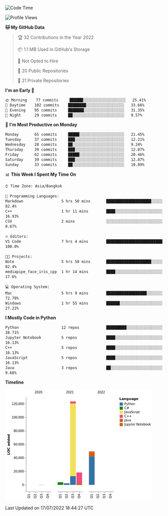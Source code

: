 <!--START_SECTION:waka-->
![Code Time](http://img.shields.io/badge/Code%20Time-0%20secs-blue)

![Profile Views](http://img.shields.io/badge/Profile%20Views-3-blue)

**🐱 My GitHub Data** 

> 🏆 32 Contributions in the Year 2022
 > 
> 📦 1.1 MB Used in GitHub's Storage 
 > 
> 🚫 Not Opted to Hire
 > 
> 📜 20 Public Repositories 
 > 
> 🔑 21 Private Repositories  
 > 
**I'm an Early 🐤** 

```text
🌞 Morning    77 commits     ██████░░░░░░░░░░░░░░░░░░░   25.41% 
🌆 Daytime    102 commits    ████████░░░░░░░░░░░░░░░░░   33.66% 
🌃 Evening    95 commits     ███████░░░░░░░░░░░░░░░░░░   31.35% 
🌙 Night      29 commits     ██░░░░░░░░░░░░░░░░░░░░░░░   9.57%

```
📅 **I'm Most Productive on Monday** 

```text
Monday       65 commits     █████░░░░░░░░░░░░░░░░░░░░   21.45% 
Tuesday      37 commits     ███░░░░░░░░░░░░░░░░░░░░░░   12.21% 
Wednesday    28 commits     ██░░░░░░░░░░░░░░░░░░░░░░░   9.24% 
Thursday     39 commits     ███░░░░░░░░░░░░░░░░░░░░░░   12.87% 
Friday       62 commits     █████░░░░░░░░░░░░░░░░░░░░   20.46% 
Saturday     39 commits     ███░░░░░░░░░░░░░░░░░░░░░░   12.87% 
Sunday       33 commits     ██░░░░░░░░░░░░░░░░░░░░░░░   10.89%

```


📊 **This Week I Spent My Time On** 

```text
⌚︎ Time Zone: Asia/Bangkok

💬 Programming Languages: 
Markdown                 5 hrs 50 mins       ████████████████████░░░░░   82.4% 
C++                      1 hr 11 mins        ████░░░░░░░░░░░░░░░░░░░░░   16.93% 
CSV                      2 mins              ░░░░░░░░░░░░░░░░░░░░░░░░░   0.67%

🔥 Editors: 
VS Code                  7 hrs 4 mins        █████████████████████████   100.0%

🐱‍💻 Projects: 
Note                     5 hrs 50 mins       ████████████████████░░░░░   82.4% 
mediapipe_face_iris_cpp  1 hr 14 mins        ████░░░░░░░░░░░░░░░░░░░░░   17.6%

💻 Operating System: 
Mac                      5 hrs 9 mins        ██████████████████░░░░░░░   72.78% 
Windows                  1 hr 55 mins        ██████░░░░░░░░░░░░░░░░░░░   27.22%

```

**I Mostly Code in Python** 

```text
Python                   12 repos            █████████░░░░░░░░░░░░░░░░   38.71% 
Jupyter Notebook         5 repos             ████░░░░░░░░░░░░░░░░░░░░░   16.13% 
C++                      5 repos             ████░░░░░░░░░░░░░░░░░░░░░   16.13% 
JavaScript               5 repos             ████░░░░░░░░░░░░░░░░░░░░░   16.13% 
Java                     3 repos             ██░░░░░░░░░░░░░░░░░░░░░░░   9.68%

```


**Timeline**

![Chart not found](https://raw.githubusercontent.com/pntt3011/pntt3011/main/charts/bar_graph.png) 


 Last Updated on 17/07/2022 18:44:27 UTC
<!--END_SECTION:waka-->
